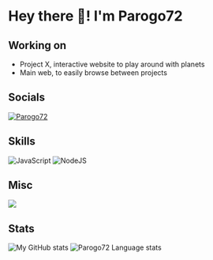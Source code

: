 # Hey there 👋! I'm Parogo72
  
## Working on

- Project X, interactive website to play around with planets
- Main web, to easily browse between projects

## Socials
<p align="left">
  <a href="https://discord.com/users/424883862674604042" target="_blank"><img alt="Parogo72" src="https://img.shields.io/badge/-Account-4e5d94?style=for-the-badge&logo=Discord&logoColor=white"></a>
</p>

## Skills
![JavaScript](https://img.shields.io/badge/-JavaScript-%23F7DF1C?style=for-the-badge&logo=javascript&logoColor=000000&labelColor=%23F7DF1C&color=%23FFCE5A)
![NodeJS](https://img.shields.io/badge/node.js-6DA55F?style=for-the-badge&logo=node.js&logoColor=white)
​

## Misc
![](https://komarev.com/ghpvc/?username=Parogo72)

## Stats
![My GitHub stats](https://github-readme-stats.vercel.app/api?username=Parogo72&show_icons=true&theme=tokyonight&line_height=27&hide_rank=false&border_radius=10&line_height=28&hide_border=true&count_private=true&text_color=a3a3a3)
![Parogo72 Language stats](https://github-readme-stats.vercel.app/api/top-langs/?username=Parogo72&theme=tokyonight&hide_rank=false&border_radius=10&line_height=28&hide_border=true&text_color=a3a3a3)
